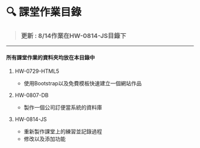 :mag: 課堂作業目錄
===

> ### 更新 : 8/14作業在HW-0814-JS目錄下

---

#### 所有課堂作業的資料夾均放在本目錄中
1. HW-0729-HTML5
    - 使用Bootstrap以及免費模板快速建立一個網站作品

2. HW-0807-DB
    - 製作一個公司訂便當系統的資料庫

3. HW-0814-JS
    - 重新製作課堂上的練習並記錄過程
    - 修改以及添加功能
